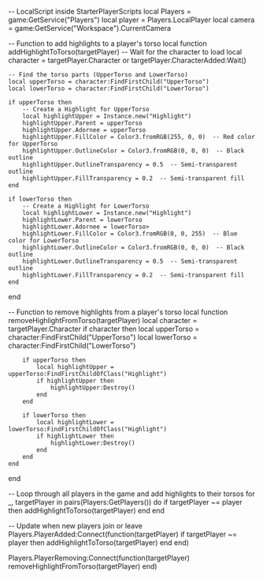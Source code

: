 -- LocalScript inside StarterPlayerScripts
local Players = game:GetService("Players")
local player = Players.LocalPlayer
local camera = game:GetService("Workspace").CurrentCamera

-- Function to add highlights to a player's torso
local function addHighlightToTorso(targetPlayer)
    -- Wait for the character to load
    local character = targetPlayer.Character or targetPlayer.CharacterAdded:Wait()

    -- Find the torso parts (UpperTorso and LowerTorso)
    local upperTorso = character:FindFirstChild("UpperTorso")
    local lowerTorso = character:FindFirstChild("LowerTorso")

    if upperTorso then
        -- Create a Highlight for UpperTorso
        local highlightUpper = Instance.new("Highlight")
        highlightUpper.Parent = upperTorso
        highlightUpper.Adornee = upperTorso
        highlightUpper.FillColor = Color3.fromRGB(255, 0, 0)  -- Red color for UpperTorso
        highlightUpper.OutlineColor = Color3.fromRGB(0, 0, 0)  -- Black outline
        highlightUpper.OutlineTransparency = 0.5  -- Semi-transparent outline
        highlightUpper.FillTransparency = 0.2  -- Semi-transparent fill
    end

    if lowerTorso then
        -- Create a Highlight for LowerTorso
        local highlightLower = Instance.new("Highlight")
        highlightLower.Parent = lowerTorso
        highlightLower.Adornee = lowerTorso>
        highlightLower.FillColor = Color3.fromRGB(0, 0, 255)  -- Blue color for LowerTorso
        highlightLower.OutlineColor = Color3.fromRGB(0, 0, 0)  -- Black outline
        highlightLower.OutlineTransparency = 0.5  -- Semi-transparent outline
        highlightLower.FillTransparency = 0.2  -- Semi-transparent fill
    end
end

-- Function to remove highlights from a player's torso
local function removeHighlightFromTorso(targetPlayer)
    local character = targetPlayer.Character
    if character then
        local upperTorso = character:FindFirstChild("UpperTorso")
        local lowerTorso = character:FindFirstChild("LowerTorso")
        
        if upperTorso then
            local highlightUpper = upperTorso:FindFirstChildOfClass("Highlight")
            if highlightUpper then
                highlightUpper:Destroy()
            end
        end
        
        if lowerTorso then
            local highlightLower = lowerTorso:FindFirstChildOfClass("Highlight")
            if highlightLower then
                highlightLower:Destroy()
            end
        end
    end
end

-- Loop through all players in the game and add highlights to their torsos
for _, targetPlayer in pairs(Players:GetPlayers()) do
    if targetPlayer ~= player then
        addHighlightToTorso(targetPlayer)
    end
end

-- Update when new players join or leave
Players.PlayerAdded:Connect(function(targetPlayer)
    if targetPlayer ~= player then
        addHighlightToTorso(targetPlayer)
    end
end)

Players.PlayerRemoving:Connect(function(targetPlayer)
    removeHighlightFromTorso(targetPlayer)
end)
